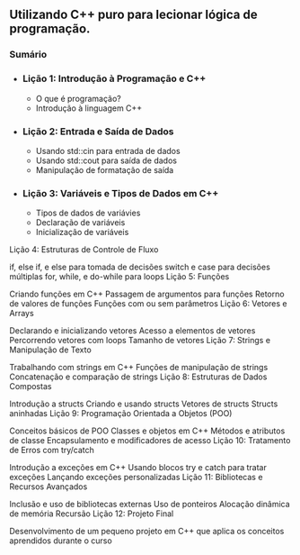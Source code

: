 ## Utilizando C++ puro para lecionar lógica de programação.

### Sumário 

- ### Lição 1: Introdução à Programação e C++
    - O que é programação?
    - Introdução à linguagem C++

- ### Lição 2: Entrada e Saída de Dados

    - Usando std::cin para entrada de dados
    - Usando std::cout para saída de dados
    - Manipulação de formatação de saída

- ### Lição 3: Variáveis e Tipos de Dados em C++

    - Tipos de dados de variávies
    - Declaração de variáveis
    - Inicialização de variáveis

Lição 4: Estruturas de Controle de Fluxo

if, else if, e else para tomada de decisões
switch e case para decisões múltiplas
for, while, e do-while para loops
Lição 5: Funções

Criando funções em C++
Passagem de argumentos para funções
Retorno de valores de funções
Funções com ou sem parâmetros
Lição 6: Vetores e Arrays

Declarando e inicializando vetores
Acesso a elementos de vetores
Percorrendo vetores com loops
Tamanho de vetores
Lição 7: Strings e Manipulação de Texto

Trabalhando com strings em C++
Funções de manipulação de strings
Concatenação e comparação de strings
Lição 8: Estruturas de Dados Compostas

Introdução a structs
Criando e usando structs
Vetores de structs
Structs aninhadas
Lição 9: Programação Orientada a Objetos (POO)

Conceitos básicos de POO
Classes e objetos em C++
Métodos e atributos de classe
Encapsulamento e modificadores de acesso
Lição 10: Tratamento de Erros com try/catch

Introdução a exceções em C++
Usando blocos try e catch para tratar exceções
Lançando exceções personalizadas
Lição 11: Bibliotecas e Recursos Avançados

Inclusão e uso de bibliotecas externas
Uso de ponteiros
Alocação dinâmica de memória
Recursão
Lição 12: Projeto Final

Desenvolvimento de um pequeno projeto em C++ que aplica os conceitos aprendidos durante o curso
